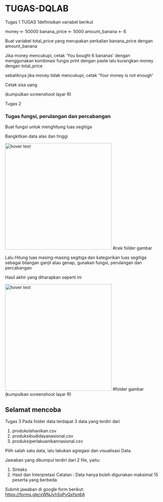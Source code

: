 # TUGAS-DQLAB

Tugas 1
TUGAS 1definisikan variabel berikut

money <- 50000
banana_price <- 5000
amount_banana <- 6



Buat variabel total_price yang merupakan perkalian 
banana_price dengan amount_banana

Jika money mencukupi, cetak 'You bought 6 bananas'
dengan menggunakan kombinasi fungsi print dengan paste lalu kurangkan money
dengan total_price

sebaliknya jika money tidak mencukupi, cetak 'Your money is not enough'

Cetak sisa uang

(kumpulkan screenshoot layar R) 


Tugas 2

### Tugas fungsi, perulangan dan percabangan

Buat fungsi untuk menghitung luas segitiga

Bangkitkan data alas dan tinggi

<img src="gambar/tugas2_1.png" width="350" title="hover text"> #cek folder gambar

Lalu Hitung luas masing-masing segitiga dan kategorikan luas segitiga sebagai bilangan ganjil atau genap, gunakan fungsi, perulangan dan percabangan

Hasil akhir yang diharapkan seperti ini

<img src="gambar/tugas2_2.png" width="350" title="hover text"> #folder gambar
(kumpulkan screenshoot layar R) 

## Selamat mencoba 


Tugas 3
Pada folder data terdapat 3 data yang terdiri dari
1. produkolahanikan.csv
2. produksibudidayanasional.csv
3. produksiperlakuanikannasional.csv

Pilih salah satu data, lalu lakukan agregasi dan visualisasi Data.

Jawaban yang dikumpul terdiri dari 2 file, yaitu:
1. Sintaks
2. Hasil dan Interpretasi 
Catatan : Data hanya boleh digunakan maksimal 15 peserta yang berbeda.


Submit jawaban di google form berikut:
https://forms.gle/xWNJyhSxPyQxfsn6A


